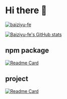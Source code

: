 # Hi there 👋

[![baiziyu-fe](https://github-readme-streak-stats.herokuapp.com/?user=baiziyu-fe&theme=nightowl)](https://github.com/baiziyu-fe)

[![Baiziyu-fe's GitHub stats](https://github-readme-stats.vercel.app/api?username=baiziyu-fe&hide=contribs,prs&count_private=true&theme=radical)](https://github.com/baiziyu-fe)

## npm package

[![Readme Card](https://github-readme-stats.vercel.app/api/pin/?username=baiziyu-fe&repo=pre-me-cli&theme=nightowl)](https://www.npmjs.com/package/pre-me-cli)

## project

[![Readme Card](https://github-readme-stats.vercel.app/api/pin/?username=baiziyu-fe&repo=use-hooks&theme=nightowl)](https://www.npmjs.com/package/pre-me-cli)
